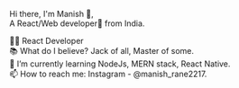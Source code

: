 Hi there, I'm Manish 👦,  
A React/Web developer🎯 from India.

👨‍💻 React Developer  
📚 What do I believe? Jack of all, Master of some.  
🌱 I’m currently learning NodeJs, MERN stack, React Native.   
📫 How to reach me: Instagram - @manish_rane2217. 



<!---
manishrane060490/manishrane060490 is a ✨ special ✨ repository because its `README.md` (this file) appears on your GitHub profile.
You can click the Preview link to take a look at your changes.
--->

